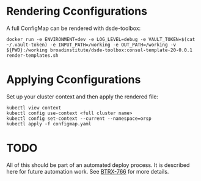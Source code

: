 # Rendering Cconfigurations

A full ConfigMap can be rendered with dsde-toolbox:

```
docker run -e ENVIRONMENT=dev -e LOG_LEVEL=debug -e VAULT_TOKEN=$(cat ~/.vault-token) -e INPUT_PATH=/working -e OUT_PATH=/working -v ${PWD}:/working broadinstitute/dsde-toolbox:consul-template-20-0.0.1 render-templates.sh
```

# Applying Cconfigurations
Set up your cluster context and then apply the rendered file:

```
kubectl view context
kubectl config use-context <full cluster name>
kubectl config set-context --current --namespace=orsp
kubectl apply -f configmap.yaml
```

# TODO
All of this should be part of an automated deploy process. It is described here for future 
automation work. See [BTRX-766](https://broadinstitute.atlassian.net/browse/BTRX-766) for more 
details.